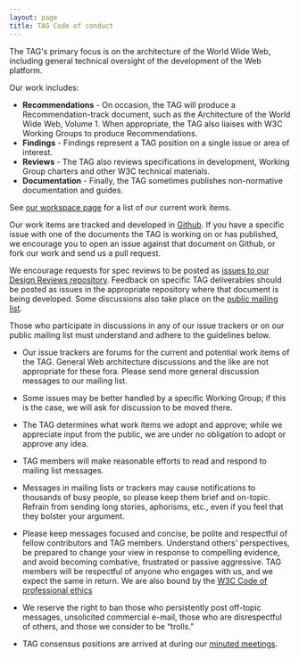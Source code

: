 ```yaml
---
layout: page
title: TAG Code of conduct
---
```


The TAG's primary focus is on the architecture of the World Wide Web, including general technical oversight of the development of the Web platform.

Our work includes:

 * **Recommendations** - On occasion, the TAG will produce a Recommendation-track document, such as the Architecture of the World Wide Web, Volume 1. When appropriate, the TAG also liaises with W3C Working Groups to produce Recommendations.
 * **Findings** - Findings represent a TAG position on a single issue or area of interest.
 * **Reviews** - The TAG also reviews specifications in development, Working Group charters and other W3C technical materials.
 * **Documentation** - Finally, the TAG sometimes publishes non-normative documentation and guides.
 
See [our workspace page](https://github.com/w3ctag/) for a list of our current work items.

Our work items are tracked and developed in [Github](https://github.com/w3ctag/). If you have a specific issue with one of the documents the TAG is working on or has published, we encourage you to open an issue against that document on Github, or fork our work and send us a pull request.

We encourage requests for spec reviews to be posted as [issues to our Design Reviews repository](https://github.com/w3ctag/design-reviews/issues). Feedback on specific TAG deliverables should be posted as issues in the appropriate repository where that document is being developed.  Some discussions also take place on the [public mailing list](https://lists.w3.org/Archives/Public/www-tag/).

Those who participate in discussions in any of our issue trackers or on our public mailing list must understand and adhere to the guidelines below.

* Our issue trackers are forums for the current and potential work items of the TAG. General Web architecture discussions and the like are not appropriate for these fora.  Please send more general discussion messages to our mailing list.

* Some issues may be better handled by a specific Working Group; if this is the case, we will ask for discussion to be moved there.

* The TAG determines what work items we adopt and approve; while we appreciate input from the public, we are under no obligation to adopt or approve any idea.

* TAG members will make reasonable efforts to read and respond to mailing list messages.

* Messages in mailing lists or trackers may cause notifications to thousands of busy people, so please keep them brief and on-topic. Refrain from sending long stories, aphorisms, etc., even if you feel that they bolster your argument.

* Please keep messages focused and concise, be polite and respectful of fellow contributors and TAG members. Understand others' perspectives, be prepared to change your view in response to compelling evidence, and avoid becoming combative, frustrated or passive aggressive.  TAG members will be respectful of anyone who engages with us, and we expect the same in return.  We are also bound by the [W3C Code of professional ethics](https://github.com/w3ctag/tag.w3.org/blob/master/codeofconduct/index.md)

* We reserve the right to ban those who persistently post off-topic messages, unsolicited commercial e-mail, those who are disrespectful of others, and those we consider to be “trolls.”

* TAG consensus positions are arrived at during our [minuted meetings](https://github.com/w3ctag/meetings).

